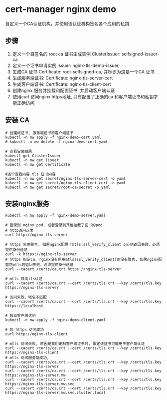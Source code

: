 # cert-manager nginx demo
自定义一个CA认证机构，并使用该认证机构签名各个应用的私钥.

## 步骤
1. 定义一个自签名的 root ca 证书生成实例 ClusterIssuer: selfsigned-issuer-ca
2. 定义一个证书申请实例 Issuer: nginx-tls-demo-issuer, 
3. 生成CA 证书 Certificate: root-selfsigned-ca, 并标识为这是一个CA 证书
4. 生成服务端证书: Certificate: nginx-tls-server-cert
5. 生成客户端证书: Certificate: nginx-tls-client-cert
6. 创建nginx 服务并挂载和配置证书, 并启动客户端认证
7. 使用curl 访问nginx https地址, 只有配置了正确的ca 和客户端证书和私钥才能正确访问
## 安装 CA
```shell
# 创建根证书, 服务端证书和客户端证书
kubectl -n mw apply -f nginx-demo-cert.yaml
# kubectl -n mw delete -f nginx-demo-cert.yaml

# 查看安装结果
kubectl get ClusterIssuer
kubectl -n mw get Issuer
kubectl -n mw get Certificate

#逐个查看内容 tls 证书内容
kubectl -n mw get secret/nginx-tls-server-cert -o yaml
kubectl -n mw get secret/nginx-tls-client-cert -o yaml
kubectl -n mw get secret/root-ca-secret -o yaml
```

## 安装nginx服务
```shell
kubectl -n mw apply -f nginx-demo-server.yaml

# 登录到 nginx pod, 或者登录到其他挂载了证书的pod
# http访问正常
curl http://nginx-tls-server

# https 忽略警告, 如果nginx配置了mtls(ssl_verify_client on)则返回失败，必须提供身份验证
curl -k https://nginx-tls-server
# https 指定ca, nginx没有启用mtls(ssl_verify_client)则没有警告, 如果nginx配置可mtls则返回失败，必须提供身份验证
curl --cacert /certs/ca.crt https://nginx-tls-server

# mtls 双向tls认证
curl --cacert /certs/ca.crt --cert /certs/tls.crt --key /certs/tls.key https://nginx-tls-server

# 访问失败，域名不匹配
curl --cacert /certs/ca.crt --cert /certs/tls.crt --key /certs/tls.key https://localhost

# 启动客户端访问
kubectl -n mw apply -f nginx-demo-client.yaml

# 非 https 访问成功
curl http://nginx-tls-client

# mtls 访问失败, 原因是我们定制客户端证书时, 限定该证书只能用于客户端认证
curl --cacert /certs/ca.crt --cert /certs/tls.crt --key /certs/tls.key https://nginx-tls-client
# mtls 访问服务端成功,
curl --cacert /certs/ca.crt --cert /certs/tls.crt --key /certs/tls.key https://nginx-tls-server
curl --cacert /certs/ca.crt --cert /certs/tls.crt --key /certs/tls.key https://nginx-tls-server.mw
curl --cacert /certs/ca.crt --cert /certs/tls.crt --key /certs/tls.key https://nginx-tls-server.mw.svc
curl --cacert /certs/ca.crt --cert /certs/tls.crt --key /certs/tls.key https://nginx-tls-server.mw.svc.cluster.local
```